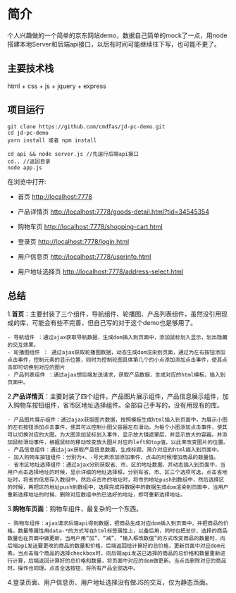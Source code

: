 # 简介

个人兴趣做的一个简单的京东网站demo，数据自己简单的mock了一点，用node搭建本地Server和后端api接口，以后有时间可能继续往下写，也可能不更了。

## 主要技术栈

html + css + js + jquery + express

## 项目运行

```
git clone https://github.com/cmdfas/jd-pc-demo.git
cd jd-pc-demo
yarn install 或者 npm install

cd api && node server.js //先运行后端api接口
cd.. //返回目录
node app.js 
```

在浏览中打开:
- 首页 [http://localhost:7778](http://localhost:7778)
- 产品详情页 [http://localhost:7778/goods-detail.html?tid=34545354](http://localhost:7778/goods-detail.html?tid=34545354)
- 购物车页 [http://localhost:7778/shopping-cart.html](http://localhost:7778/shopping-cart.html)

- 登录页 [http://localhost:7778/login.html](http://localhost:7778/login.html)
- 用户信息页 [http://localhost:7778/userinfo.html](http://localhost:7778//userinfo.html)
- 用户地址选择页 [http://localhost:7778/address-select.html](http://localhost:7778/address-select.html)


## 总结

1.**首页**：主要封装了三个组件，导航组件、轮播图、产品列表组件，虽然没引用现成的库，可能会有些不完善，但自己写的对于这个demo也是够用了。  

	- 导航组件 ：通过ajax获取导航数据，生成dom插入到页面中，添加鼠标划入显示，划出隐藏的交互效果。
	- 轮播图组件 ： 通过ajax获取轮播图数据，动态生成dom渲染到页面，通过为左右按钮添加点击事件，控制元素的显示位置，同时为控制轮图具体第几个的小点添加添加点击事件，使其点击即可切换到对应的图片
	- 产品列表组件 ：通过ajax想后端发送请求，获取产品数据，生成对应的html模板，插入到页面中。

2.**产品详情页**：主要封装了四个组件，产品图片展示组件，产品信息展示组件，加入购物车按钮组件，省市区地址选择组件。全部自己手写的，没有用现有的库。   
	
	- 产品图片展示组件：通过ajax获取图片数据，按照模板生成html插入到页面中，为展示小图的左右按钮添加点击事件，使其可以控制小图父容器左右滑动。为每个小图添加点击事件，使其可以切换对应的大图。为大图添加鼠标划入事件，显示放大镜遮罩层，并显示放大的容器。并添加鼠标滑动事件，根据鼠标的移动改变放大图片对应的left和top值，以此来改变图片的位置。
	- 产品信息组件：通过ajax获取产品信息数据，生成标题，简介对应的html插入到页面中。
	- 加入购物车按钮组件：分别为+、-号元素添加添加事件，点击的时候增加商品的数量值。
	- 省市区地址选择组件：通过ajax分别获取省、市、区的地址数据，并动态插入到页面中，当用户点击选择地址的时候，显示详细的地址选择框，分别有省、市、区三个选项可选，点击省地址时，将省的信息存入数组中，然后点击市的地址时，将市的地址push到数组中，然后选择区的时候，再把区的地址push到数组中，选择完成将数据中的数据生成dom渲染到页面中，当用户重新选择地址的时候，删除对应数组中的已选好的地址，即可重新选择地址。 

3.**购物车页面**：购物车组件，最复杂的一个东西。 

	- 购物车组件：ajax请求后端api得到数据，把商品生成对应dom插入到页面中，并把商品的价格，数量等属性用data-*的方式写在html标签属性上，以备后用，同时也把总价、选择的商品数量也在页面中做更新。当用户用“加”、“减”、“输入框改数值”的方式改变商品的数量时，向后端api发送要更改的商品的数量和价格，后端返回给计算好的总价格，更新页面中对应dom元素。当点击每个商品的选择checkbox时，向后端api发送已选择的商品的总价格和数量重新进行计算，后端返回计算好的总价格和数量，将页面中对应的dom做更新。当点击删除对应的商品时，操作也同理。点击全选按钮，将所有产品全部选中。

4.登录页面、用户信息页、用户地址选择没有做JS的交互，仅为静态页面。
